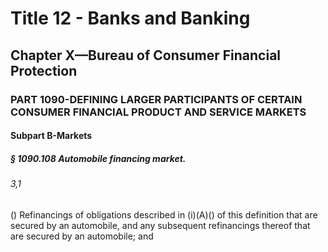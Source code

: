 
# Title 12 - Banks and Banking
## Chapter X—Bureau of Consumer Financial Protection
### PART 1090-DEFINING LARGER PARTICIPANTS OF CERTAIN CONSUMER FINANCIAL PRODUCT AND SERVICE MARKETS
#### Subpart B-Markets
##### § 1090.108 Automobile financing market.
###### 3,1

() Refinancings of obligations described in (i)(A)() of this definition that are secured by an automobile, and any subsequent refinancings thereof that are secured by an automobile; and
